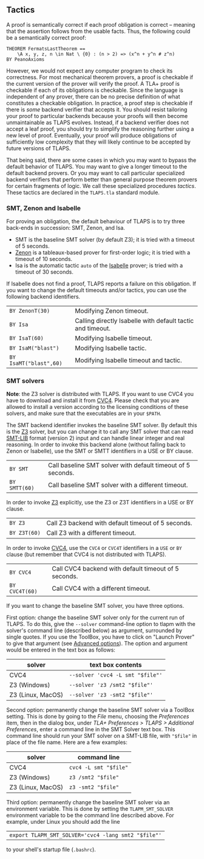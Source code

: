 ## Tactics
<div class="hr"></div>

A proof is semantically correct if each proof obligation is correct –
meaning that the assertion follows from the usable facts. Thus, the
following could be a semantically correct proof:

```tla
THEOREM FermatsLastTheorem ==
    \A x, y, z, n \in Nat \ {0} : (n > 2) => (x^n + y^n # z^n)
BY PeanoAxioms
```

<!--
---- MODULE Fermat ----
EXTENDS TLAPS, Naturals
AXIOM PeanoAxioms == TRUE
THEOREM FermatsLastTheorem ==
    \A x, y, z, n \in Nat \ {0} : (n > 2) => (x^n + y^n # z^n)
BY PeanoAxioms
====
-->

However, we would not expect any computer program to check its
correctness. For most mechanical theorem provers, a proof is checkable
if the current version of the prover will verify the proof. A TLA+ proof
is checkable if each of its obligations is checkable. Since the language
is independent of any prover, there can be no precise definition of what
constitutes a checkable obligation. In practice, a proof step is
checkable if there is *some* backend verifier that accepts it. You
should resist tailoring your proof to particular backends because your
proofs will then become unmaintainable as TLAPS evolves. Instead, if a
backend verifier does not accept a leaf proof, you should try to
simplify the reasoning further using a new level of proof. Eventually,
your proof will produce obligations of sufficiently low complexity that
they will likely continue to be accepted by future versions of TLAPS.

That being said, there are some cases in which you may want to bypass
the default behavior of TLAPS. You may want to give a longer timeout to
the default backend provers. Or you may want to call particular
specialized backend verifiers that perform better than general purpose
theorem provers for certain fragments of logic. We call these
specialized procedures *tactics*. These tactics are declared in the
`TLAPS.tla` standard module.


### SMT, Zenon and Isabelle
<div class="hr"></div>

For proving an obligation, the default behaviour of TLAPS is to try
three back-ends in succession: SMT, Zenon, and Isa.

- SMT is the baseline SMT solver (by default Z3); it is tried with a
  timeout of 5 seconds.
- [Zenon](http://zenon-prover.org/) is a tableaux-based prover for
  first-order logic; it is tried with a timeout of 10 seconds.
- Isa is the automatic tactic `auto` of the
  [Isabelle](https://www.cl.cam.ac.uk/research/hvg/Isabelle/) prover;
  is tried with a timeout of 30 seconds.

If Isabelle does not find a proof, TLAPS reports a failure on this
obligation. If you want to change the default timeouts and/or tactics,
you can use the following backend identifiers.

|    |    |
|----|----|
| `BY ZenonT(30)` | Modifying Zenon timeout. |
| `BY Isa` | Calling directly Isabelle with default tactic and timeout. |
| `BY IsaT(60)` | Modifying Isabelle timeout. |
| `BY IsaM("blast")` | Modifying Isabelle tactic. |
| `BY IsaMT("blast",60)` | Modifying Isabelle timeout and tactic. |


### SMT solvers
<div class="hr"></div>

**Note**: the Z3 solver is distributed
with TLAPS. If you want to use CVC4 you have to download and install it
from [CVC4](https://cvc4.github.io). Please check that you are allowed
to install a version according to the licensing conditions of these
solvers, and make sure that the executables are in your `$PATH`.

The SMT backend identifier invokes the baseline SMT solver. By default
this is the [Z3](https://github.com/Z3Prover/z3/wiki) solver, but you
can change it to call any SMT solver that can read
[SMT-LIB](https://smtlib.cs.uiowa.edu) format (version 2) input and can
handle linear integer and real reasoning. In order to invoke this
backend alone (without falling back to Zenon or Isabelle), use the SMT
or SMTT identifiers in a USE or BY clause.

|    |    |
|----|----|
| `BY SMT` | Call baseline SMT solver with default timeout of 5 seconds. |
| `BY SMTT(60)` | Call baseline SMT solver with a different timeout. |

In order to invoke [Z3](https://github.com/Z3Prover/z3/wiki) explicitly,
use the Z3 or Z3T identifiers in a USE or BY clause.

|    |    |
|----|----|
| `BY Z3` | Call Z3 backend with default timeout of 5 seconds. |
| `BY Z3T(60)` | Call Z3 with a different timeout. |

In order to invoke [CVC4](https://cvc4.github.io), use the `CVC4` or
`CVC4T` identifiers in a `USE` or `BY` clause (but remember that CVC4 is
not distributed with TLAPS).

|    |    |
|----|----|
| `BY CVC4` | Call CVC4 backend with default timeout of 5 seconds. |
| `BY CVC4T(60)` | Call CVC4 with a different timeout. |

If you want to change the baseline SMT solver, you have three options.

First option: change the baseline SMT solver only for the current run of
TLAPS. To do this, give the `--solver` command-line option to tlapm with
the solver's command line (described below) as argument, surrounded by
single quotes. If you use the ToolBox, you have to click on "Launch
Prover" to give that argument (see [Advanced
options](Advanced_options.html)). The option and argument would be
entered in the text box as follows:

| solver            | text box contents                |
|-------------------|----------------------------------|
| CVC4              | `--solver 'cvc4 -L smt "$file"'` |
| Z3 (Windows)      | `--solver 'z3 /smt2 "$file"'`    |
| Z3 (Linux, MacOS) | `--solver 'z3 -smt2 "$file"'`    |

Second option: permanently change the baseline SMT solver via a ToolBox
setting. This is done by going to the *File* menu, choosing the
*Preferences* item, then in the dialog box, under
*TLA+ Preferences > TLAPS > Additional Preferences*,
enter a command line in the SMT Solver text box.
This command line should run your SMT solver on a SMT-LIB file,
with `"$file"` in place of the file name. Here are a few examples:

| solver            | command line          |
|-------------------|-----------------------|
| CVC4              | `cvc4 -L smt "$file"` |
| Z3 (Windows)      | `z3 /smt2 "$file"`    |
| Z3 (Linux, MacOS) | `z3 -smt2 "$file"`    |

Third option: permanently change the baseline SMT solver via an
environment variable. This is done by setting the `TLAPM_SMT_SOLVER`
environment variable to be the command line described above. For
example, under Linux you should add the line

|    |
|----|
| `export TLAPM_SMT_SOLVER='cvc4 -lang smt2 "$file"'` |

to your shell's startup file (`.bashrc`).
